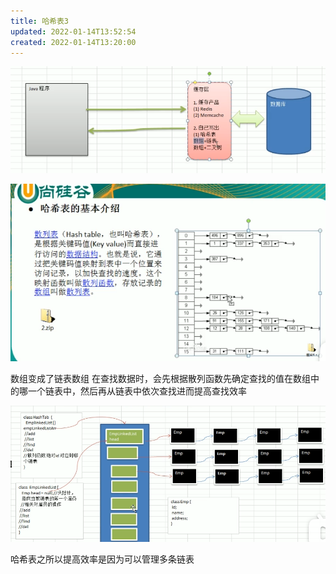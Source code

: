 ```yaml
---
title: 哈希表3
updated: 2022-01-14T13:52:54
created: 2022-01-14T13:20:00
---
```


![image1](assets/fc416e4193024ea5b3ea2526499511a0.png)

![image2](assets/591773c4979b4b478fe5de1519717664.png)

数组变成了链表数组
在查找数据时，会先根据散列函数先确定查找的值在数组中的哪一个链表中，然后再从链表中依次查找进而提高查找效率

![image3](assets/8140aab494dc475daae4f601826c948c.png)

哈希表之所以提高效率是因为可以管理多条链表
